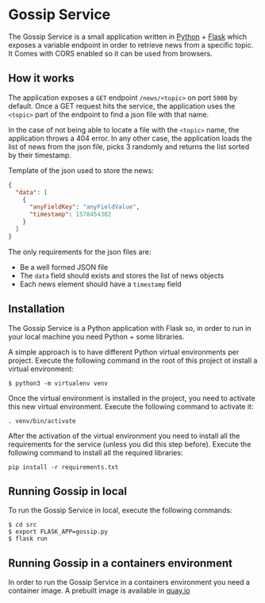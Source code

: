 # Gossip Service

The Gossip Service is a small application written in [Python](https://www.python.org/) + [Flask](https://flask.palletsprojects.com) 
which exposes a variable endpoint in order to retrieve news from a specific topic. It Comes with CORS enabled so it can 
be used from browsers.

## How it works

The application exposes a `GET` endpoint `/news/<topic>` on port `5000` by default. Once a GET request hits the service, 
the application uses the `<topic>` part of the endpoint to find a json file with that name. 

In the case of not being able to locate a file with the `<topic>` name, the application throws a 404 error. In any other 
case, the application loads the list of news from the json file, picks 3 randomly and returns the list sorted by their 
timestamp.

Template of the json used to store the news:
```json
{
  "data": [
    {
      "anyFieldKey": "anyFieldValue",
      "timestamp": 1578454302
    }
  ]
}
```

The only requirements for the json files are:
- Be a well formed JSON file
- The `data` field should exists and stores the list of news objects
- Each news element should have a `timestamp` field

## Installation

The Gossip Service is a Python application with Flask so, in order to run in your local machine you need Python + some 
libraries.

A simple approach is to have different Python virtual environments per project. Execute the following command in the
root of this project ot install a virtual environment:
 
```
$ python3 -m virtualenv venv
```

Once the virtual environment is installed in the project, you need to activate this new virtual environment. Execute the 
following command to activate it:

```
. venv/bin/activate
```

After the activation of the virtual environment you need to install all the requirements for the service (unless you did
this step before). Execute the following command to install all the required libraries:

```
pip install -r requirements.txt
```

## Running Gossip in local

To run the Gossip Service in local, execute the following commands:

```
$ cd src  
$ export FLASK_APP=gossip.py  
$ flask run 
```
 
 ## Running Gossip in a containers environment
 
In order to run the Gossip Service in a containers environment you need a container image. A prebuilt image is
available in [quay.io](https://quay.io/repository/redhattraining/ossm-python-flask-gossip)
 